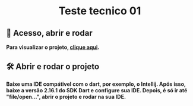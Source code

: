 <h1 align="center"> Teste tecnico 01 </h1>

## 📁 Acesso, abrir e rodar

**Para visualizar o projeto, [clique aqui](https://github.com/wyzzec/teste_tecnico_01_escribo).**

## 🛠️ Abrir e rodar o projeto

**Baixe uma IDE compátivel com o dart, por exemplo, o Intellij. Após isso, baixe a versão 2.16.1 do SDK Dart e configure sua IDE. Depois, é só ir até "file/open...", abrir o projeto e rodar na sua IDE.**
